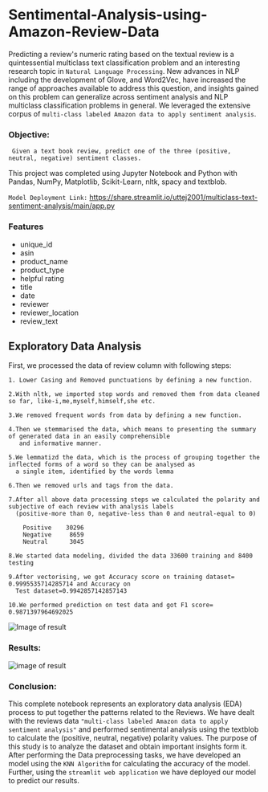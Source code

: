 # Sentimental-Analysis-using-Amazon-Review-Data

Predicting a review's numeric rating based on the textual review is a quintessential multiclass text classification problem and an interesting research topic in ```Natural Language Processing```. New advances in NLP including the development of Glove, and Word2Vec, have increased the range of approaches available to address this question, and insights gained on this problem can generalize across sentiment analysis and NLP multiclass classification problems in general. We leveraged the extensive corpus of ```multi-class labeled Amazon data to apply sentiment analysis```.

### Objective:
     Given a text book review, predict one of the three (positive, neutral, negative) sentiment classes.

This project was completed using Jupyter Notebook and Python with Pandas, NumPy, Matplotlib, Scikit-Learn, nltk, spacy and textblob.

`Model Deployment Link:`
  https://share.streamlit.io/uttej2001/multiclass-text-sentiment-analysis/main/app.py


### Features
- unique_id
- asin
- product_name
- product_type
- helpful	rating
- title
- date
- reviewer
- reviewer_location
- review_text

## Exploratory Data Analysis

First, we processed the data of review column with following steps:

    1. Lower Casing and Removed punctuations by defining a new function.
    
    2.With nltk, we imported stop words and removed them from data cleaned so far, like-i,me,myself,himself,she etc.
    
    3.We removed frequent words from data by defining a new function.
    
    4.Then we stemmarised the data, which means to presenting the summary of generated data in an easily comprehensible
       and informative manner.
       
    5.We lemmatizd the data, which is the process of grouping together the inflected forms of a word so they can be analysed as
      a single item, identified by the words lemma
      
    6.Then we removed urls and tags from the data.
    
    7.After all above data processing steps we calculated the polarity and subjective of each review with analysis labels 
      (positive-more than 0, negative-less than 0 and neutral-equal to 0)
      
        Positive    30296
        Negative     8659
        Neutral      3045
        
    8.We started data modeling, divided the data 33600 training and 8400 testing 
    
    9.After vectorising, we got Accuracy score on training dataset= 0.9995535714285714 and Accuracy on 
      Test dataset=0.9942857142857143
      
    10.We performed prediction on test data and got F1 score= 0.9871397964692025
    
    
![Image of result](https://github.com/Technocolabs100/Multi-Class-Text-Sentiment-Analysis-Using-Amazon-Review-Data/blob/main/Model%20Deployment%20-%20Streamlit/Images/Demo.png)
    
  ### Results:
  ![image of result](https://github.com/Technocolabs100/Multi-Class-Text-Sentiment-Analysis-Using-Amazon-Review-Data/blob/main/Model%20Deployment%20-%20Streamlit/Images/Analysis.png)

 ### Conclusion:       
   This complete notebook represents an exploratory data analysis (EDA) process to put together the patterns related to the Reviews. We have dealt with the reviews data `"multi-class labeled Amazon data to apply sentiment analysis"` and performed sentimental analysis using the textblob to calculate the (positive, neutral, negative) polarity values.  The purpose of this study is to analyze the dataset and obtain important insights form it. After performing the Data preprocessing tasks, we have developed an model using the `KNN Algorithm` for calculating the accuracy of the model. Further, using the `streamlit web application` we have deployed our model to predict our results.
